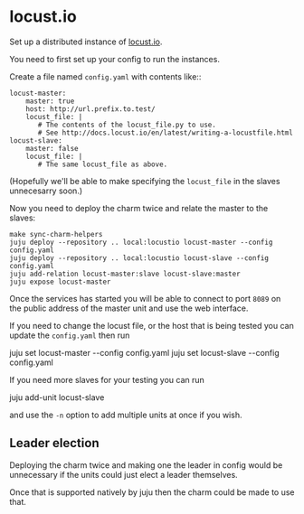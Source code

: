 locust.io
=========

Set up a distributed instance of [locust.io][1].

[1]: http://locust.io/

You need to first set up your config to run the instances.

Create a file named `config.yaml` with contents like::

    locust-master:
        master: true
        host: http://url.prefix.to.test/
        locust_file: |
           # The contents of the locust_file.py to use.
           # See http://docs.locust.io/en/latest/writing-a-locustfile.html
    locust-slave:
        master: false
        locust_file: |
           # The same locust_file as above.

(Hopefully we'll be able to make specifying the `locust_file` in the slaves
unnecesarry soon.)

Now you need to deploy the charm twice and relate the master to
the slaves:

    make sync-charm-helpers
    juju deploy --repository .. local:locustio locust-master --config config.yaml
    juju deploy --repository .. local:locustio locust-slave --config config.yaml
    juju add-relation locust-master:slave locust-slave:master
    juju expose locust-master

Once the services has started you will be able to connect to port `8089` on
the public address of the master unit and use the web interface.

If you need to change the locust file, or the host that is being tested
you can update the `config.yaml` then run

   juju set locust-master --config config.yaml
   juju set locust-slave --config config.yaml

If you need more slaves for your testing you can run

  juju add-unit locust-slave

and use the `-n` option to add multiple units at once if you wish.

Leader election
---------------

Deploying the charm twice and making one the leader in config
would be unnecessary if the units could just elect a leader themselves.

Once that is supported natively by juju then the charm could be made
to use that.
